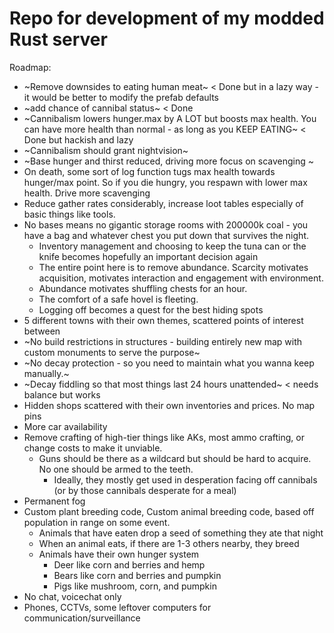# Repo for development of my modded Rust server

Roadmap:
- ~Remove downsides to eating human meat~ < Done but in a lazy way - it would be better to modify the prefab defaults
- ~add chance of cannibal status~ < Done
- ~Cannibalism lowers hunger.max by A LOT but boosts max health. You can have more health than normal - as long as you KEEP EATING~ < Done but hackish and lazy
- ~Cannibalism should grant nightvision~
- ~Base hunger and thirst reduced, driving more focus on scavenging ~
- On death, some sort of log function tugs max health towards hunger/max point. So if you die hungry, you respawn with lower max health. Drive more scavenging
- Reduce gather rates considerably, increase loot tables especially of basic things like tools.
- No bases means no gigantic storage rooms with 200000k coal - you have a bag and whatever chest you put down that survives the night. 
  - Inventory management and choosing to keep the tuna can or the knife becomes hopefully an important decision again
  - The entire point here is to remove abundance. Scarcity motivates acquisition, motivates interaction and engagement with environment.
  - Abundance motivates shuffling chests for an hour.
  - The comfort of a safe hovel is fleeting.
  - Logging off becomes a quest for the best hiding spots
- 5 different towns with their own themes, scattered points of interest between
- ~No build restrictions in structures - building entirely new map with custom monuments to serve the purpose~
- ~No decay protection - so you need to maintain what you wanna keep manually.~
- ~Decay fiddling so that most things last 24 hours unattended~ < needs balance but works
- Hidden shops scattered with their own inventories and prices. No map pins
- More car availability
- Remove crafting of high-tier things like AKs, most ammo crafting, or change costs to make it unviable. 
  - Guns should be there as a wildcard but should be hard to acquire. No one should be armed to the teeth. 
    - Ideally, they mostly get used in desperation facing off cannibals (or by those cannibals desperate for a meal)
- Permanent fog
- Custom plant breeding code, Custom animal breeding code, based off population in range on some event. 
  - Animals that have eaten drop a seed of something they ate that night
  - When an animal eats, if there are 1-3 others nearby, they breed
  - Animals have their own hunger system
    - Deer like corn and berries and hemp
    - Bears like corn and berries and pumpkin
    - Pigs like mushroom, corn, and pumpkin
- No chat, voicechat only
- Phones, CCTVs, some leftover computers for communication/surveillance
